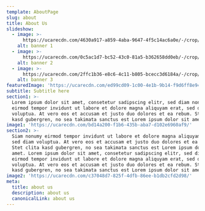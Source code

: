 ```yaml
---
template: AboutPage
slug: about
title: About Us
slideshow:
  - image: >-
      https://ucarecdn.com/4630a917-a859-4aba-9647-4f5c14ac6a0e/-/crop/931x476/0,153/-/preview/
    alt: banner 1
  - image: >-
      https://ucarecdn.com/0c5ac1d7-bc52-43c0-81a5-b362658dd0eb/-/crop/675x356/0,242/-/preview/
    alt: banner 2
  - image: >-
      https://ucarecdn.com/2ffc1b36-e8c6-4c11-b805-bcecc3d6184a/-/crop/968x454/0,137/-/preview/
    alt: banner 3
featuredImage: 'https://ucarecdn.com/ed99cd09-1c00-4e1b-9b14-f9d6ff8e941a/'
subtitle: Subtitle here
section1: >-
  Lorem ipsum dolor sit amet, consetetur sadipscing elitr, sed diam nonumy
  eirmod tempor invidunt ut labore et dolore magna aliquyam erat, sed diam
  voluptua. At vero eos et accusam et justo duo dolores et ea rebum. Stet clita
  kasd gubergren, no sea takimata sanctus est Lorem ipsum dolor sit amet.
image1: 'https://ucarecdn.com/bd14a200-f1b6-435b-aba7-d102e6960af9/'
section2: >-
  Siam nonumy eirmod tempor invidunt ut labore et dolore magna aliquyam erat,
  sed diam voluptua. At vero eos et accusam et justo duo dolores et ea rebum.
  Stet clita kasd gubergren, no sea takimata sanctus est Lorem ipsum dolor sit
  amet. Lorem ipsum dolor sit amet, consetetur sadipscing elitr, sed diam nonumy
  eirmod tempor invidunt ut labore et dolore magna aliquyam erat, sed diam
  voluptua. At vero eos et accusam et justo duo dolores et ea rebum. Stet clita
  kasd gubergren, no sea takimata sanctus est Lorem ipsum dolor sit amet.
image2: 'https://ucarecdn.com/c37048d7-825f-4dfb-86ee-b1db2cfd2d98/'
meta:
  title: about us
  description: about us
  canonicalLink: about us
---
```


